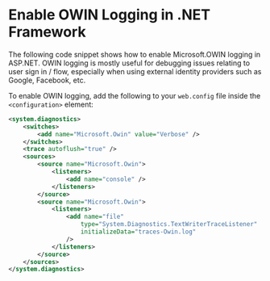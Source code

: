 # Enable OWIN Logging in .NET Framework

The following code snippet shows how to enable Microsoft.OWIN logging in ASP.NET. OWIN logging is mostly useful for debugging issues relating to user sign in / flow, especially when using external identity providers such as Google, Facebook, etc.

To enable OWIN logging, add the following to your `web.config` file inside the `<configuration>` element:

```xml
<system.diagnostics>
    <switches>
        <add name="Microsoft.Owin" value="Verbose" />
    </switches>
    <trace autoflush="true" /> 
    <sources>
        <source name="Microsoft.Owin">
            <listeners>
                <add name="console" />
            </listeners>
        </source>
        <source name="Microsoft.Owin">
            <listeners>
                <add name="file" 
                    type="System.Diagnostics.TextWriterTraceListener" 
                    initializeData="traces-Owin.log" 
                />
            </listeners>
        </source>
    </sources>
</system.diagnostics>
```
